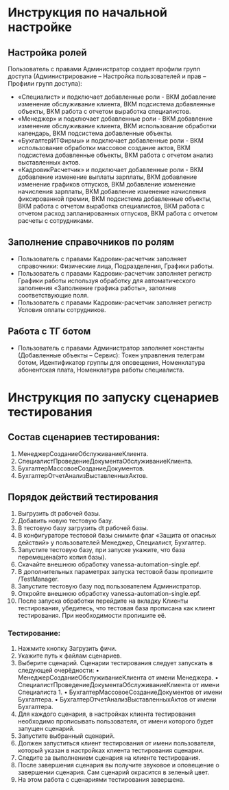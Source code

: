 # Инструкция по начальной настройке
## Настройка ролей
Пользователь с правами Администратор создает профили групп доступа (Администрирование – Настройка пользователей и прав – Профили групп доступа):
- «Специалист» и подключает добавленные роли - ВКМ добавление изменение обслуживание клиента, ВКМ подсистема добавленные объекты, ВКМ работа с отчетом выработка специалистов.
- «Менеджер» и подключает добавленные роли - ВКМ добавление изменение обслуживание клиента, ВКМ использование обработки календарь, ВКМ подсистема добавленные объекты.
- «БухгалтерИТФирмы» и подключает добавленные роли - ВКМ использование обработки массовое создание актов, ВКМ подсистема добавленные объекты, ВКМ работа с отчетом анализ выставленных актов.
- «КадровикРасчетчик» и подключает добавленные роли - ВКМ добавление изменение выплаты зарплаты, ВКМ добавление изменение графиков отпусков, ВКМ добавление изменение начисления зарплаты, ВКМ добавление изменение начисления фиксированной премии, ВКМ подсистема добавленные объекты, ВКМ работа с отчетом выработка специалистов, ВКМ работа с отчетом расход запланированных отпусков, ВКМ работа с отчетом расчеты с сотрудниками.

## Заполнение справочников по ролям
- Пользователь с правами Кадровик-расчетчик заполняет справочники: Физические лица, Подразделения, Графики работы.
- Пользователь с правами Кадровик-расчетчик заполняет регистр Графики работы используя обработку для автоматического заполнения «Заполнение графика работы», заполнив соответствующие поля.
- Пользователь с правами Кадровик-расчетчик заполняет регистр Условия оплаты сотрудников.

## Работа с ТГ ботом
- Пользователь с правами Администратор заполняет константы (Добавленные объекты – Сервис): Токен управления телеграм ботом, Идентификатор группы для оповещения, Номенклатура абонентская плата, Номенклатура работы специалиста.

# Инструкция по запуску сценариев тестирования
## Состав сценариев тестирования:
1.	МенеджерСозданиеОбслуживаниеКлиента.
2.	СпециалистПроведениеДокументаОбслуживаниеКлиента.
3.	БухгалтерМассовоеСозданиеДокументов.
4.	БухгалтерОтчетАнализВыставленныхАктов.

## Порядок действий тестирования
1.	Выгрузить dt рабочей базы. 
2.	Добавить новую тестовую базу.
3.	В тестовую базу загрузить dt рабочей базы. 
4.	В конфигураторе тестовой базы снимите флаг «Защита от опасных действий» у пользователей Менеджер, Специалист, Бухгалтер.
5.	Запустите тестовую базу, при запуске укажите, что база перемещена(это копия базы). 
6.	Скачайте внешнюю обработку vanessa-automation-single.epf.
7.	В дополнительных параметрах запуска тестовой базы пропишите /TestManager.
8.	Запустите тестовую базу под пользователем Администратор. 
9.	Откройте внешнюю обработку vanessa-automation-single.epf.
10.	После запуска обработки перейдите на вкладку Клиенты тестирования, убедитесь, что тестовая база прописана как клиент тестирования. При необходимости пропишите её.
    
### Тестирование:
1.	Нажмите кнопку Загрузить фичи.
2.	Укажите путь к файлам сценариев.
3.	Выберите сценарий. Сценарии тестирования следует запускать в следующей очерёдности:
•	МенеджерСозданиеОбслуживаниеКлиента от имени Менеджера.
•	СпециалистПроведениеДокументаОбслуживаниеКлиента от имени Специалиста 1.
•	БухгалтерМассовоеСозданиеДокументов от имени Бухгалтера.
•	БухгалтерОтчетАнализВыставленныхАктов от имени Бухгалтера.
4.	Для каждого сценария, в настройках клиента тестирования необходимо прописывать пользователя, от имени которого будет запущен сценарий.
5.	Запустите выбранный сценарий.
6.	Должен запуститься клиент тестирования от имени пользователя, который указан в настройках клиента тестирования сценарии.
7.	Следите за выполнением сценария на клиенте тестирования.
8.	После завершения сценария вы получите звуковое и оповещение о завершении сценария. Сам сценарий окрасится в зеленый цвет. 
9.	На этом работа с сценариями тестирования завершена.

